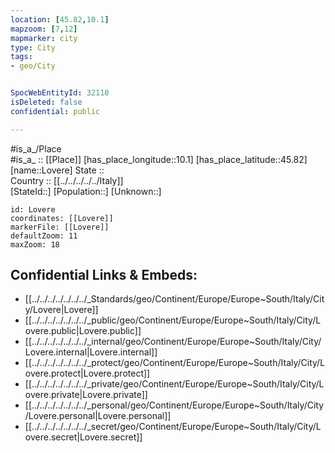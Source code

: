 ```yaml
---
location: [45.82,10.1] 
mapzoom: [7,12] 
mapmarker: city 
type: City
tags:
- geo/City


SpocWebEntityId: 32110
isDeleted: false
confidential: public

---
```

#is_a_/Place  
#is_a_ :: [[Place]] 
[has_place_longitude::10.1] 
[has_place_latitude::45.82] 
[name::Lovere] 
State ::  
Country :: [[../../../../../Italy]]  
[StateId::] 
[Population::] 
[Unknown::] 


```leaflet
id: Lovere
coordinates: [[Lovere]] 
markerFile: [[Lovere]] 
defaultZoom: 11 
maxZoom: 18
```


## Confidential Links & Embeds: 
- [[../../../../../../../_Standards/geo/Continent/Europe/Europe~South/Italy/City/Lovere|Lovere]] 
- [[../../../../../../../_public/geo/Continent/Europe/Europe~South/Italy/City/Lovere.public|Lovere.public]] 
- [[../../../../../../../_internal/geo/Continent/Europe/Europe~South/Italy/City/Lovere.internal|Lovere.internal]] 
- [[../../../../../../../_protect/geo/Continent/Europe/Europe~South/Italy/City/Lovere.protect|Lovere.protect]] 
- [[../../../../../../../_private/geo/Continent/Europe/Europe~South/Italy/City/Lovere.private|Lovere.private]] 
- [[../../../../../../../_personal/geo/Continent/Europe/Europe~South/Italy/City/Lovere.personal|Lovere.personal]] 
- [[../../../../../../../_secret/geo/Continent/Europe/Europe~South/Italy/City/Lovere.secret|Lovere.secret]] 
